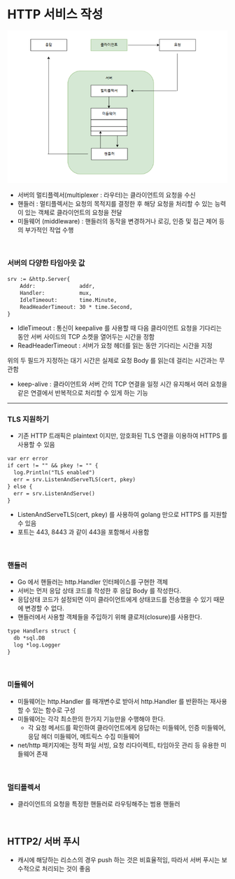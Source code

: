 # HTTP 서비스 작성

![흐름도](http/images/handler.PNG)

- 서버의 멀티플렉서(multiplexer : 라우터)는 클라이언트의 요청을 수신
- 핸들러 : 멀티플렉서는 요청의 목적지를 결정한 후 해당 요청을 처리할 수 있는 능력이 있는 객체로 클라이언트의 요청을 전달
- 미들웨어 (middleware) : 핸들러의 동작을 변경하거나 로깅, 인증 및 접근 제어 등의 부가적인 작업 수행

<br />

### 서버의 다양한 타임아웃 값

```
srv := &http.Server{
    Addr:              addr,
    Handler:           mux,
    IdleTimeout:       time.Minute,
    ReadHeaderTimeout: 30 * time.Second,
}
```

- IdleTimeout : 통신이 keepalive 를 사용할 때 다음 클라이언트 요청을 기다리는 동안 서버 사이드의 TCP 소켓을 열어두는 시간을 정함
- ReadHeaderTimeout : 서버가 요청 헤더를 읽는 동안 기다리는 시간을 지정

위의 두 필드가 지정하는 대기 시간은 실제로 요청 Body 를 읽는데 걸리는 시간과는 무관함
- keep-alive : 클라이언트와 서버 간의 TCP 연결을 일정 시간 유지해서 여러 요청을 같은 연결에서 반복적으로 처리할 수 있게 하는 기능


---

### TLS 지원하기

- 기존 HTTP 트래픽은 plaintext 이지만, 암호화된 TLS 연결을 이용하여 HTTPS 를 사용할 수 있음

```shell
var err error
if cert != "" && pkey != "" {
  log.Println("TLS enabled")
  err = srv.ListenAndServeTLS(cert, pkey)
} else {
  err = srv.ListenAndServe()
}
```

- ListenAndServeTLS(cert, pkey) 를 사용하여 golang 만으로 HTTPS 를 지원할 수 있음
- 포트는 443, 8443 과 같이 443을 포함해서 사용함

<br />

### 핸들러

- Go 에서 핸들러는 http.Handler 인터페이스를 구현한 객체
- 서버는 먼저 응답 상태 코드를 작성한 후 응답 Body 를 작성한다.
- 응답상태 코드가 설정되면 이미 클라이언트에게 상태코드를 전송했을 수 있기 때문에 변경할 수 없다.
- 핸들러에서 사용할 객체들을 주입하기 위해 클로저(closure)를 사용한다.

```shell
type Handlers struct {
  db *sql.DB
  log *log.Logger
}
```

<br />

### 미들웨어

- 미들웨어는 http.Handler 를 매개변수로 받아서 http.Handler 를 반환하는 재사용할 수 있는 함수로 구성
- 미들웨어는 각각 최소한의 한가지 기능만을 수행해야 한다.
  - 각 요청 메서드를 확인하여 클라이언트에게 응답하는 미들웨어, 인증 미들웨어, 응답 헤더 미들웨어, 메트릭스 수집 미들웨어
- net/http 패키지에는 정적 파일 서빙, 요청 리다이렉트, 타임아웃 관리 등 유용한 미들웨어 존재

<br />

### 멀티플렉서

- 클라이언트의 요청을 특정한 핸들러로 라우팅해주는 범용 핸들러


<br />

## HTTP2/ 서버 푸시

- 캐시에 해당하는 리소스의 경우 push 하는 것은 비효율적임, 따라서 서버 푸시는 보수적으로 처리되는 것이 좋음